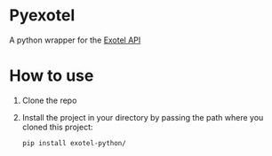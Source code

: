# Pyexotel
A python wrapper for the [Exotel API](https://developer.exotel.com/api)


# How to use

1. Clone the repo 
2. Install the project in your directory by passing the path where you cloned this project:

    ```
    pip install exotel-python/
    ```